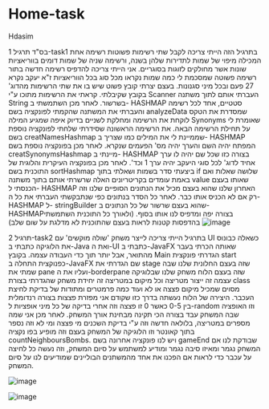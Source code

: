 # Home-task
Hdasim

בס"ד
תרגיל 1-task1
בתרגיל הזה הייתי צריכה לקבל שתי רשימות פשוטות רשימה אחת המכילה מיפוי של שמות לתדירות שלהן בשנה, ורשימה שניה של שמות דומים בווריאציות שונות אשר מחולקים לזוגות בסוגריים.
אני הייתי צריכה להדפיס רשימה חדשה בתור רשימה פשוטה שמסכמת לי כמה שמות נקראו מכל סוג בכל הווריאציות ז"א יעקב נקרא 27 פעם ובכל מיני סגנונות.
בעצם יצרתי קובץ פשוט שיש בו את שתי הרשימות מהדוג' בקובץ שקיבלתי.
קראתי את הרשימות מתוכו ע"י Scanner העברתי אותם לתוך משתנה String בשרשור.
לאחר מכן השתמשתי ב- HASHMAP  סטטיים, אחד לכל רשימה והעברתי את המשתנה שהקמתי לפונקציה בשם  analyzeData שמסדרת את הטקס לוקחת את הרשימה ומחלקת לשניים בדיוק איפה שמגיע המילה Synonyms שאומרת לי על תחילת הרשימה הבאה.
את הרשימה הראשונה שסידרתי שלחתי לפונקציה נוספת בשם creatNamesHashmap שממיינת לי את המילים כמו שצריך ב-  HASHMAP המפתח יהיה השם והערך יהיה מס' הפעמים שנקרא.
לאחר מכן בפונקציה נוספת בשם creatSynonymsHashmap מיינתי ב- HASHMAP בצורה כזו שכל שם יהיה לו ערך אחיד לדוג' לכל סוגי היעקב יהיה ערך 1 וכד'.
לאחר מכן בפונקציה העיקרית והלוגית של התוכנית בשם sortHashmap ביצעתי סדר בשמות ושאלתי בתוך if שלושה שאלות ואם באמת עומדים בקריטריונים האלה שרשרתי אותם בתוך משתנה value שאותו בעצם הכנסתי ל- HASHMAP האחרון שלנו שהוא בעצם מכיל את הנתונים הסופיים שלנו וזה רק אם לא הכניס אותו כבר.
לאחר כל הסדר בנתונים כפי שנתבקשתי העברתי את כל ה-   HASHMAP ל- stringBuilder
שהוא בעצם שרשור של כל הנתונים ב-  HASHMAPבצורה יפה ומדפיס לנו אותו בסוף.
(ולאורך כל התוכנית השתמשתי בהדפסות קטנות לראות בעצם שהתוכנית לא מדלגת על שום שלב)
![image](https://user-images.githubusercontent.com/73835938/150672076-5dd4ef0e-ca29-4f14-9d8c-9bdc87969852.png)
 

תרגיל 2-task2
בתרגיל הייתי צריכה לייצר משחק 'שולה מוקשים' עם UI כשאלה כבונוס
את הלוגיקה כתבתי ב-Java ואת ה-UI כתבתי ב-JavaFX
שאותה הכרתי בעבר מהתואר, אבל יותר תוך כדי העבודה עצמה.
בקובץ Main הגדרתי פונקצית start כפנוקצית התחלה ב-JavaFX שם הגדרתי את stage שזה בעצם החלונית שלנו שבה שמתי את pane ועליו את ה-borderpane שזה בעצם הלוח משחק שלנו שבלוגיקה עצמה זה ייצור מטריצה וכל מיקום במטריצה זה יחידת משחק שהגדרתי בצורת class מסוים שמכיל מיקום פצצה או לא ועוד כמה פרמטרים ומתודות של בדיקת לחיצת העכבר.
היצירה של הלוח נעשתה בדרך כזו שקודם אני מפזרת פצצות בצורה רנדומלית בין 0-5 כאשר 0 זו פצצה וזה אחרי בדיקה של כל מיני אופציות ל-random וזו האופציה שבה המשחק עבד בצורה הכי תקינה מבחינת אורך המשחק.
לאחר מכן אני שמה מספרים במטריצה, בלולאה חדשה וזה ע"י בדיקת השכנים מי פצצה ומי לא וזה נספר בתוך קאונטר וזו הלוגיקה של המשחק בעצם וזה מופיע בפו נקציה countNeighboursBombs.
ויש לנו פונקציה אחרונה בשם gameEnd שבודקת לנו אם המשחק נגמר ומאיזו סיבה נגמר ומודיע למשתמש על סיום המשחק, וזה נעשה כל לחיצה על עכבר כדי לראות אם הפכנו את אחד מהמשתנים הבוליינים שמודיעים לנו על סיום המשחק.

![image](https://user-images.githubusercontent.com/73835938/150672083-c5c40c2c-198d-4d20-bd0d-9e06e2c46e0f.png)

![image](https://user-images.githubusercontent.com/73835938/150672087-6145c0fb-3453-429f-b813-69fb20023f69.png)

 
 
